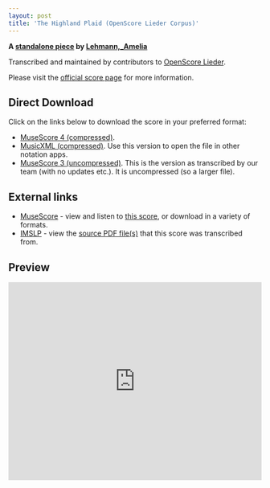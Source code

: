 ```yaml
---
layout: post
title: 'The Highland Plaid (OpenScore Lieder Corpus)'
---
```


__A [standalone piece](https://fourscoreandmore.org/OpenScore/Lehmann%2C_Amelia/_/) by [Lehmann,_Amelia](https://fourscoreandmore.org/OpenScore/Lehmann%2C_Amelia)__

Transcribed and maintained by contributors to [OpenScore Lieder].

Please visit the [official score page] for more information.

[official score page]: https://musescore.com/openscore-lieder-corpus/scores/6644955
[OpenScore Lieder]: https://musescore.com/openscore-lieder-corpus

## Direct Download

Click on the links below to download the score in your preferred format:
- [MuseScore 4 (compressed)](https://fourscoreandmore.org/OpenScore/Lehmann%2C_Amelia/_/The_Highland_Plaid.mscz).
- [MusicXML (compressed)](https://fourscoreandmore.org/OpenScore/Lehmann%2C_Amelia/_/The_Highland_Plaid.mxl). Use this version to open the file in other notation apps.
- [MuseScore 3 (uncompressed)](https://raw.githubusercontent.com/OpenScore/Lieder/refs/heads/main/scores/Lehmann%2C_Amelia/_/The_Highland_Plaid/lc6644955.mscx). This is the version as transcribed by our team (with no updates etc.). It is uncompressed (so a larger file).

## External links

- [MuseScore] - view and listen to [this score][MuseScore], or download in a variety of formats.
- [IMSLP] - view the [source PDF file(s)][IMSLP] that this score was transcribed from.

[MuseScore]: https://musescore.com/score/6644955
[IMSLP]: https://imslp.org/wiki/Special:ReverseLookup/285346

## Preview

<iframe width="100%" height="394" src="https://musescore.com/openscore-lieder-corpus/scores/6644955/embed" frameborder="0" allowfullscreen allow="autoplay; fullscreen"></iframe>
